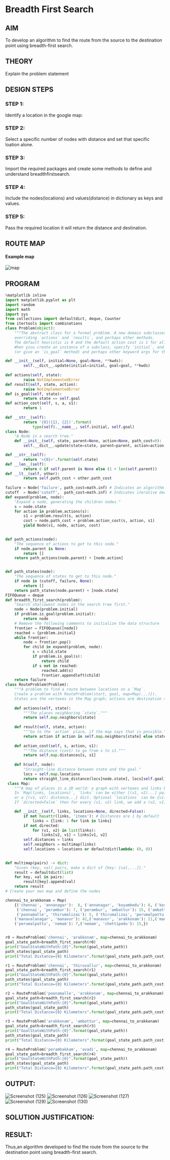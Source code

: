 # Breadth First Search
## AIM

To develop an algorithm to find the route from the source to the destination point using breadth-first search.

## THEORY
Explain the problem statement

## DESIGN STEPS

### STEP 1:
Identify a location in the google map:

### STEP 2:
Select a specific number of nodes with distance and set that specific loation alone. 

### STEP 3:
Import the required packages and create some methods to define and understand breadthfirstsearch.

### STEP 4:
Include the nodes(locations) and values(distance) in dictionary as keys and values.

### STEP 5:
Pass the required location it will return the distance and destination.




## ROUTE MAP

#### Example map
![map](https://user-images.githubusercontent.com/75243072/166133888-34c37b9c-e8ed-4f27-9af6-6d633ff6a3d5.png)



## PROGRAM
```python
%matplotlib inline
import matplotlib.pyplot as plt
import random
import math
import sys
from collections import defaultdict, deque, Counter
from itertools import combinations
class Problem(object):
    """The abstract class for a formal problem. A new domain subclasses this,
    overriding `actions` and `results`, and perhaps other methods.
    The default heuristic is 0 and the default action cost is 1 for all states.
    When yiou create an instance of a subclass, specify `initial`, and `goal` states 
    (or give an `is_goal` method) and perhaps other keyword args for the subclass."""

def __init__(self, initial=None, goal=None, **kwds): 
        self.__dict__.update(initial=initial, goal=goal, **kwds) 
        
def actions(self, state):        
        raise NotImplementedError
def result(self, state, action): 
        raise NotImplementedError
def is_goal(self, state):        
        return state == self.goal
def action_cost(self, s, a, s1): 
        return 1
    
def __str__(self):
        return '{0}({1}, {2})'.format(
            type(self).__name__, self.initial, self.goal)
class Node:
    "A Node in a search tree."
    def __init__(self, state, parent=None, action=None, path_cost=0):
        self.__dict__.update(state=state, parent=parent, action=action, path_cost=path_cost)

def __str__(self): 
        return '<{0}>'.format(self.state)
def __len__(self): 
        return 0 if self.parent is None else (1 + len(self.parent))
def __lt__(self, other): 
        return self.path_cost < other.path_cost
        
failure = Node('failure', path_cost=math.inf) # Indicates an algorithm couldn't find a solution.
cutoff  = Node('cutoff',  path_cost=math.inf) # Indicates iterative deepening search was cut off.
def expand(problem, node):
    "Expand a node, generating the children nodes."
    s = node.state
    for action in problem.actions(s):
        s1 = problem.result(s, action)
        cost = node.path_cost + problem.action_cost(s, action, s1)
        yield Node(s1, node, action, cost)
        

def path_actions(node):
    "The sequence of actions to get to this node."
    if node.parent is None:
        return []  
    return path_actions(node.parent) + [node.action]


def path_states(node):
    "The sequence of states to get to this node."
    if node in (cutoff, failure, None): 
        return []
    return path_states(node.parent) + [node.state]
FIFOQueue = deque
def breadth_first_search(problem):
    "Search shallowest nodes in the search tree first."
    node = Node(problem.initial)
    if problem.is_goal(problem.initial):
        return node
    # Remove the following comments to initialize the data structure
    frontier = FIFOQueue([node])
    reached = {problem.initial}
    while frontier:
        node = frontier.pop()
        for child in expand(problem, node):
            s = child.state
            if problem.is_goal(s):
                return child
            if s not in reached:
                reached.add(s)
                frontier.appendleft(child)
    return failure
class RouteProblem(Problem):
    """A problem to find a route between locations on a `Map`.
    Create a problem with RouteProblem(start, goal, map=Map(...)}).
    States are the vertexes in the Map graph; actions are destination states."""
    
    def actions(self, state): 
        """The places neighboring `state`."""
        return self.map.neighbors[state]
    
    def result(self, state, action):
        """Go to the `action` place, if the map says that is possible."""
        return action if action in self.map.neighbors[state] else state
    
    def action_cost(self, s, action, s1):
        """The distance (cost) to go from s to s1."""
        return self.map.distances[s, s1]
    
    def h(self, node):
        "Straight-line distance between state and the goal."
        locs = self.map.locations
        return straight_line_distance(locs[node.state], locs[self.goal])
 class Map:
    """A map of places in a 2D world: a graph with vertexes and links between them. 
    In `Map(links, locations)`, `links` can be either [(v1, v2)...] pairs, 
    or a {(v1, v2): distance...} dict. Optional `locations` can be {v1: (x, y)} 
    If `directed=False` then for every (v1, v2) link, we add a (v2, v1) link."""

    def __init__(self, links, locations=None, directed=False):
        if not hasattr(links, 'items'): # Distances are 1 by default
            links = {link: 1 for link in links}
        if not directed:
            for (v1, v2) in list(links):
                links[v2, v1] = links[v1, v2]
        self.distances = links
        self.neighbors = multimap(links)
        self.locations = locations or defaultdict(lambda: (0, 0))

        
def multimap(pairs) -> dict:
    "Given (key, val) pairs, make a dict of {key: [val,...]}."
    result = defaultdict(list)
    for key, val in pairs:
        result[key].append(val)
    return result
# Create your own map and define the nodes

chennai_to_arakkonam = Map(
    {('chennai', 'annanagar'):  8, ('annanagar', 'koyambedu'): 8, ('koyambedu', 'poonamalle'): 13, ('poonamalle', 'chettipedu'): 10, ('chettipedu', 'sengadu'): 4, ('sengadu', 'perambakkam'): 13,('perambakkam', 'thakkolam'): 13, ('thakkolam', 'arakkonam'):  12,
     ('chennai', 'perambur'): 7, ('perambur', 'ambattur'): 15, ('ambattur', 'avadi'): 10, ('avadi', 'thiruvallur'): 13,('thiruvallur', 'thiruvalangadu'): 20,('thiruvalangadu', 'vyasapuaram'): 8,('vyasapuaram', 'arakkonam'): 9,
     ('poonamalle', 'thirumalizai'): 5, ('thirumalizai', 'perumalpattu'):  10, ('perumalpattu', 'manavalanagar'): 14, ('manavalanagar', 'thiruvallur'): 3,
    ('manavalanagar', 'manavur'): 42,('manavur', 'arakkonam'): 21,('manavalanagar', 'sengadu'): 26,
    ('perumalpattu', 'nemam'): 7,('nemam', 'chettipedu'): 15,})


r0 = RouteProblem('chennai', 'arakkonam', map=chennai_to_arakkonam)
goal_state_path=breadth_first_search(r0)
print("GoalStateWithPath:{0}".format(goal_state_path))
path_states(goal_state_path) 
print("Total Distance={0} Kilometers".format(goal_state_path.path_cost))

r1 = RouteProblem('chennai', 'thiruvallur', map=chennai_to_arakkonam)
goal_state_path=breadth_first_search(r1)
print("GoalStateWithPath:{0}".format(goal_state_path))
path_states(goal_state_path) 
print("Total Distance={0} Kilometers".format(goal_state_path.path_cost))

r2 = RouteProblem('poonamalle', 'arakkonam', map=chennai_to_arakkonam)
goal_state_path=breadth_first_search(r2)
print("GoalStateWithPath:{0}".format(goal_state_path))
path_states(goal_state_path) 
print("Total Distance={0} Kilometers".format(goal_state_path.path_cost))

r3 = RouteProblem('arakkonam', 'ambattur', map=chennai_to_arakkonam)
goal_state_path=breadth_first_search(r3)
print("GoalStateWithPath:{0}".format(goal_state_path))
path_states(goal_state_path) 
print("Total Distance={0} Kilometers".format(goal_state_path.path_cost))

r4 = RouteProblem('perambakkam', 'avadi', map=chennai_to_arakkonam)
goal_state_path=breadth_first_search(r4)
print("GoalStateWithPath:{0}".format(goal_state_path))
path_states(goal_state_path) 
print("Total Distance={0} Kilometers".format(goal_state_path.path_cost))
```


## OUTPUT:
![Screenshot (125)](https://user-images.githubusercontent.com/75243072/166134810-e8ab719d-74f6-44b0-b58c-5a987233dc23.png)
![Screenshot (126)](https://user-images.githubusercontent.com/75243072/166134817-71253451-8807-45a8-96f8-3e491086a0c7.png)
![Screenshot (127)](https://user-images.githubusercontent.com/75243072/166134821-0140f050-06fa-4886-983f-cedd696c3dbd.png)
![Screenshot (129)](https://user-images.githubusercontent.com/75243072/166134825-6c96e9ce-45a6-4aef-b00a-cfebbcb8f14f.png)
![Screenshot (130)](https://user-images.githubusercontent.com/75243072/166134834-cc7c4051-4eb7-420f-81ae-91c2a2a71f70.png)


## SOLUTION JUSTIFICATION:

## RESULT:

Thus,an algorithm developed to find the route from the source to the destination point using breadth-first search.

